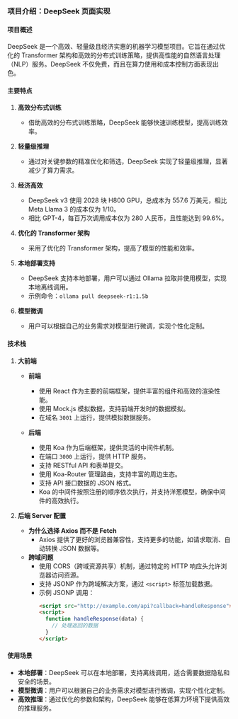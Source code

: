 ### 项目介绍：DeepSeek 页面实现

#### 项目概述
DeepSeek 是一个高效、轻量级且经济实惠的机器学习模型项目。它旨在通过优化的 Transformer 架构和高效的分布式训练策略，提供高性能的自然语言处理（NLP）服务。DeepSeek 不仅免费，而且在算力使用和成本控制方面表现出色。

#### 主要特点

1. **高效分布式训练**
   - 借助高效的分布式训练策略，DeepSeek 能够快速训练模型，提高训练效率。

2. **轻量级推理**
   - 通过对关键参数的精准优化和筛选，DeepSeek 实现了轻量级推理，显著减少了算力需求。

3. **经济高效**
   - DeepSeek v3 使用 2028 块 H800 GPU，总成本为 557.6 万美元，相比 Meta Llama 3 的成本仅为 1/10。
   - 相比 GPT-4，每百万次调用成本仅为 280 人民币，且性能达到 99.6%。

4. **优化的 Transformer 架构**
   - 采用了优化的 Transformer 架构，提高了模型的性能和效率。

5. **本地部署支持**
   - DeepSeek 支持本地部署，用户可以通过 Ollama 拉取并使用模型，实现本地离线调用。
   - 示例命令：`ollama pull deepseek-r1:1.5b`

6. **模型微调**
   - 用户可以根据自己的业务需求对模型进行微调，实现个性化定制。

#### 技术栈

1. **大前端**
   - **前端**
     - 使用 React 作为主要的前端框架，提供丰富的组件和高效的渲染性能。
     - 使用 Mock.js 模拟数据，支持前端开发时的数据模拟。
     - 在域名 `3001` 上运行，提供模拟数据服务。

   - **后端**
     - 使用 Koa 作为后端框架，提供灵活的中间件机制。
     - 在端口 `3000` 上运行，提供 HTTP 服务。
     - 支持 RESTful API 和表单提交。
     - 使用 Koa-Router 管理路由，支持丰富的周边生态。
     - 支持 API 接口数据的 JSON 格式。
     - Koa 的中间件按照注册的顺序依次执行，并支持洋葱模型，确保中间件的高效执行。

2. **后端 Server 配置**
   - **为什么选择 Axios 而不是 Fetch**
     - Axios 提供了更好的浏览器兼容性，支持更多的功能，如请求取消、自动转换 JSON 数据等。
   - **跨域问题**
     - 使用 CORS（跨域资源共享）机制，通过特定的 HTTP 响应头允许浏览器访问资源。
     - 支持 JSONP 作为跨域解决方案，通过 `<script>` 标签加载数据。
     - 示例 JSONP 调用：
       ```html
       <script src="http://example.com/api?callback=handleResponse"></script>
       <script>
         function handleResponse(data) {
           // 处理返回的数据
         }
       </script>
       ```

#### 使用场景
- **本地部署**：DeepSeek 可以在本地部署，支持离线调用，适合需要数据隐私和安全的场景。
- **模型微调**：用户可以根据自己的业务需求对模型进行微调，实现个性化定制。
- **高效推理**：通过优化的参数和架构，DeepSeek 能够在低算力环境下提供高效的推理服务。
